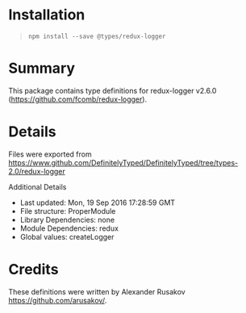# Installation
> `npm install --save @types/redux-logger`

# Summary
This package contains type definitions for redux-logger v2.6.0 (https://github.com/fcomb/redux-logger).

# Details
Files were exported from https://www.github.com/DefinitelyTyped/DefinitelyTyped/tree/types-2.0/redux-logger

Additional Details
 * Last updated: Mon, 19 Sep 2016 17:28:59 GMT
 * File structure: ProperModule
 * Library Dependencies: none
 * Module Dependencies: redux
 * Global values: createLogger

# Credits
These definitions were written by Alexander Rusakov <https://github.com/arusakov/>.
